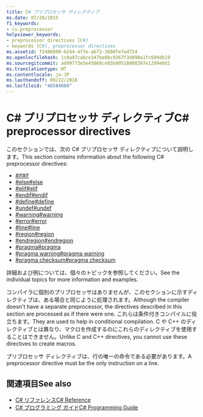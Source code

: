 ```yaml
---
title: C# プリプロセッサ ディレクティブ
ms.date: 07/20/2015
f1_keywords:
- cs.preprocessor
helpviewer_keywords:
- preprocessor directives [C#]
- keywords [C#], preprocessor directives
ms.assetid: f2406090-b244-4f7e-ab72-3698fefed724
ms.openlocfilehash: 1c0a97cabce347be0bc9367f3d090a1fc699db19
ms.sourcegitcommit: ad99773e5e45068ce03b99518008397e1299e0d1
ms.translationtype: HT
ms.contentlocale: ja-JP
ms.lasthandoff: 09/22/2018
ms.locfileid: "46584660"
---
```

# <a name="c-preprocessor-directives"></a><span data-ttu-id="628c9-102">C# プリプロセッサ ディレクティブ</span><span class="sxs-lookup"><span data-stu-id="628c9-102">C# preprocessor directives</span></span>
<span data-ttu-id="628c9-103">このセクションでは、次の C# プリプロセッサ ディレクティブについて説明します。</span><span class="sxs-lookup"><span data-stu-id="628c9-103">This section contains information about the following C# preprocessor directives:</span></span>

- [<span data-ttu-id="628c9-104">#if</span><span class="sxs-lookup"><span data-stu-id="628c9-104">#if</span></span>](../../../csharp/language-reference/preprocessor-directives/preprocessor-if.md)
- [<span data-ttu-id="628c9-105">#else</span><span class="sxs-lookup"><span data-stu-id="628c9-105">#else</span></span>](../../../csharp/language-reference/preprocessor-directives/preprocessor-else.md)
- [<span data-ttu-id="628c9-106">#elif</span><span class="sxs-lookup"><span data-stu-id="628c9-106">#elif</span></span>](../../../csharp/language-reference/preprocessor-directives/preprocessor-elif.md)
- [<span data-ttu-id="628c9-107">#endif</span><span class="sxs-lookup"><span data-stu-id="628c9-107">#endif</span></span>](../../../csharp/language-reference/preprocessor-directives/preprocessor-endif.md)
- [<span data-ttu-id="628c9-108">#define</span><span class="sxs-lookup"><span data-stu-id="628c9-108">#define</span></span>](../../../csharp/language-reference/preprocessor-directives/preprocessor-define.md)
- [<span data-ttu-id="628c9-109">#undef</span><span class="sxs-lookup"><span data-stu-id="628c9-109">#undef</span></span>](../../../csharp/language-reference/preprocessor-directives/preprocessor-undef.md)
- [<span data-ttu-id="628c9-110">#warning</span><span class="sxs-lookup"><span data-stu-id="628c9-110">#warning</span></span>](../../../csharp/language-reference/preprocessor-directives/preprocessor-warning.md)
- [<span data-ttu-id="628c9-111">#error</span><span class="sxs-lookup"><span data-stu-id="628c9-111">#error</span></span>](../../../csharp/language-reference/preprocessor-directives/preprocessor-error.md)
- [<span data-ttu-id="628c9-112">#line</span><span class="sxs-lookup"><span data-stu-id="628c9-112">#line</span></span>](../../../csharp/language-reference/preprocessor-directives/preprocessor-line.md)
- [<span data-ttu-id="628c9-113">#region</span><span class="sxs-lookup"><span data-stu-id="628c9-113">#region</span></span>](../../../csharp/language-reference/preprocessor-directives/preprocessor-region.md)
- [<span data-ttu-id="628c9-114">#endregion</span><span class="sxs-lookup"><span data-stu-id="628c9-114">#endregion</span></span>](../../../csharp/language-reference/preprocessor-directives/preprocessor-endregion.md)
- [<span data-ttu-id="628c9-115">#pragma</span><span class="sxs-lookup"><span data-stu-id="628c9-115">#pragma</span></span>](../../../csharp/language-reference/preprocessor-directives/preprocessor-pragma.md)
- [<span data-ttu-id="628c9-116">#pragma warning</span><span class="sxs-lookup"><span data-stu-id="628c9-116">#pragma warning</span></span>](../../../csharp/language-reference/preprocessor-directives/preprocessor-pragma-warning.md)
- [<span data-ttu-id="628c9-117">#pragma checksum</span><span class="sxs-lookup"><span data-stu-id="628c9-117">#pragma checksum</span></span>](../../../csharp/language-reference/preprocessor-directives/preprocessor-pragma-checksum.md)

<span data-ttu-id="628c9-118">詳細および例については、個々のトピックを参照してください。</span><span class="sxs-lookup"><span data-stu-id="628c9-118">See the individual topics for more information and examples.</span></span>

<span data-ttu-id="628c9-119">コンパイラに個別のプリプロセッサはありませんが、このセクションに示すディレクティブは、ある場合と同じように処理されます。</span><span class="sxs-lookup"><span data-stu-id="628c9-119">Although the compiler doesn't have a separate preprocessor, the directives described in this section are processed as if there were one.</span></span> <span data-ttu-id="628c9-120">これらは条件付きコンパイルに役立ちます。</span><span class="sxs-lookup"><span data-stu-id="628c9-120">They are used to help in conditional compilation.</span></span> <span data-ttu-id="628c9-121">C や C++ のディレクティブとは異なり、マクロを作成するのにこれらのディレクティブを使用することはできません。</span><span class="sxs-lookup"><span data-stu-id="628c9-121">Unlike C and C++ directives, you cannot use these directives to create macros.</span></span>

<span data-ttu-id="628c9-122">プリプロセッサ ディレクティブは、行の唯一の命令である必要があります。</span><span class="sxs-lookup"><span data-stu-id="628c9-122">A preprocessor directive must be the only instruction on a line.</span></span>

## <a name="see-also"></a><span data-ttu-id="628c9-123">関連項目</span><span class="sxs-lookup"><span data-stu-id="628c9-123">See also</span></span>

- [<span data-ttu-id="628c9-124">C# リファレンス</span><span class="sxs-lookup"><span data-stu-id="628c9-124">C# Reference</span></span>](../../../csharp/language-reference/index.md)  
- [<span data-ttu-id="628c9-125">C# プログラミング ガイド</span><span class="sxs-lookup"><span data-stu-id="628c9-125">C# Programming Guide</span></span>](../../../csharp/programming-guide/index.md)
